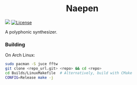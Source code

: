 <h1 align="center">Naepen</h1>

![](https://github.com/bepzi/naepen/workflows/CI/badge.svg) [![License](https://img.shields.io/badge/License-Apache%202.0-blue.svg)](https://opensource.org/licenses/Apache-2.0)

A polyphonic synthesizer.

### Building

On Arch Linux:

```bash
sudo pacman -S juce fftw
git clone <repo_url.git> <repo> && cd <repo>
cd Builds/LinuxMakefile  # Alternatively, build with CMake
CONFIG=Release make -j
```
